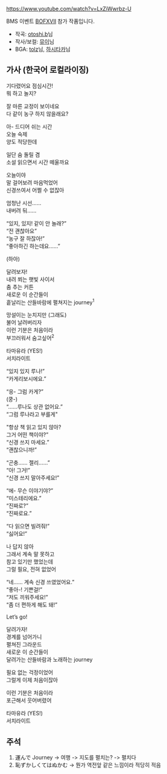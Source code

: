 https://www.youtube.com/watch?v=LxZiWwrbz-U

BMS 이벤트 [BOFXVII](https://manbow.nothing.sh/event/event.cgi?action=More_def&num=19&event=137) 참가 작품입니다.

* 작곡: [otoshi.b](https://twitter.com/0t58t)님
* 작사/보컬: [뮤이](https://twitter.com/mayuminomoto)님
* BGA: [tolz](https://twitter.com/to12lz)님, [하시타카](https://twitter.com/Hstk_Mega)님

## 가사 (한국어 로컬라이징)

기다렸어요 점심시간!<br/>
뭐 하고 놀지?

잘 마른 교정이 보이네요<br/>
다 같이 농구 하지 않을래요?

아- 드디어 쉬는 시간<br/>
오늘 숙제<br/>
양도 적당한데

일단 숨 돌릴 겸<br/>
소설 읽으면서 시간 떼울까요

오늘이야<br/>
말 걸어보려 마음먹었어<br/>
신경쓰여서 어쩔 수 없잖아

엄청난 시선……<br/>
내버려 둬……

“있지, 있지! 같이 안 놀래?”<br/>
“전 괜찮아요”<br/>
“농구 잘 하잖아!”<br/>
“좋아하긴 하는데요……”

(하아)

달려보자!<br/>
내려 쬐는 햇빛 사이서<br/>
춤 추는 커튼<br/>
새로운 이 순간들이<br/>
흩날리는 산들바람에 펼쳐지는 journey<sup>1</sup>

망설이는 눈치지만 (그래도)<br/>
불어 날려버리자<br/>
이런 기분은 처음이라<br/>
부끄러워서 숨고싶어<sup>2</sup>

타마유라 (YES!)<br/>
서치라이트

“있지 있지 루나!”<br/>
“카게리보시에요.”

“응- 그럼 카게?”<br/>
(쿵-)<br/>
“……루나도 상관 없어요.”<br/>
“그럼 루나라고 부를게"

"항상 책 읽고 있지 않아?<br/>
 그거 어떤 책이야?”<br/>
“신경 쓰지 마세요.”<br/>
“괜찮으니까!”

“곤충…… 젤리……”<br/>
“아! 그거!”<br/>
“신경 쓰지 말아주세요!”

“에- 무슨 이야기야?”<br/>
“미스테리에요.”<br/>
“진짜로?”<br/>
“진짜로요.”

“다 읽으면 빌려줘!”<br/>
“싫어요!”

나 답지 않아<br/>
그래서 계속 말 못하고<br/>
참고 있기만 했었는데<br/>
그럴 필요, 전혀 없었어

“네…… 계속 신경 쓰였었어요.”<br/>
“좋아-! 기쁜걸!”<br/>
“저도 끼워주세요!”<br/>
“좀 더 편하게 해도 돼!”

Let’s go!

달려가자!<br/>
경계를 넘어가니<br/>
펼쳐진 그라운드<br/>
새로운 이 순간들이<br/>
달려가는 산들바람과 노래하는 journey

필요 없는 걱정이었어<br/>
그럴게 이제 처음이잖아

이런 기분은 처음이라<br/>
포근해서 웃어버렸어

타마유라 (YES!)<br/>
서치라이트

## 주석

1. 運んで Journey -> 여행 -> 지도를 펼치는? -> 펼치다
2. 恥ずかしくてはぬかむ -> 뭔가 역전앞 같은 느낌이라 적당히 적음
